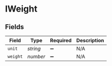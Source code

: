# IWeight


## Fields

| Field              | Type               | Required           | Description        |
| ------------------ | ------------------ | ------------------ | ------------------ |
| `unit`             | *string*           | :heavy_minus_sign: | N/A                |
| `weight`           | *number*           | :heavy_minus_sign: | N/A                |